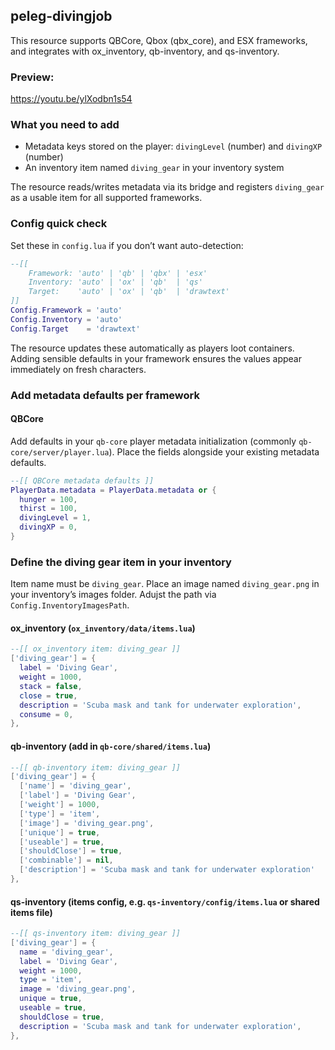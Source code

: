 ## peleg-divingjob 

This resource supports QBCore, Qbox (qbx_core), and ESX frameworks, and integrates with ox_inventory, qb-inventory, and qs-inventory.

### Preview:
https://youtu.be/ylXodbn1s54

### What you need to add
- Metadata keys stored on the player: `divingLevel` (number) and `divingXP` (number)
- An inventory item named `diving_gear` in your inventory system

The resource reads/writes metadata via its bridge and registers `diving_gear` as a usable item for all supported frameworks.

### Config quick check
Set these in `config.lua` if you don’t want auto-detection:

```lua
--[[
    Framework: 'auto' | 'qb' | 'qbx' | 'esx'
    Inventory: 'auto' | 'ox' | 'qb'  | 'qs'
    Target:    'auto' | 'ox' | 'qb'  | 'drawtext'
]]
Config.Framework = 'auto'
Config.Inventory = 'auto'
Config.Target    = 'drawtext'
```

The resource updates these automatically as players loot containers. Adding sensible defaults in your framework ensures the values appear immediately on fresh characters.

### Add metadata defaults per framework

#### QBCore
Add defaults in your `qb-core` player metadata initialization (commonly `qb-core/server/player.lua`). Place the fields alongside your existing metadata defaults.

```lua
--[[ QBCore metadata defaults ]]
PlayerData.metadata = PlayerData.metadata or {
  hunger = 100,
  thirst = 100,
  divingLevel = 1,
  divingXP = 0,
}
```

### Define the diving gear item in your inventory
Item name must be `diving_gear`. Place an image named `diving_gear.png` in your inventory’s images folder. 
Adujst the path via `Config.InventoryImagesPath`.

#### ox_inventory (`ox_inventory/data/items.lua`)
```lua
--[[ ox_inventory item: diving_gear ]]
['diving_gear'] = {
  label = 'Diving Gear',
  weight = 1000,
  stack = false,
  close = true,
  description = 'Scuba mask and tank for underwater exploration',
  consume = 0,
},
```

#### qb-inventory (add in `qb-core/shared/items.lua`)
```lua
--[[ qb-inventory item: diving_gear ]]
['diving_gear'] = {
  ['name'] = 'diving_gear',
  ['label'] = 'Diving Gear',
  ['weight'] = 1000,
  ['type'] = 'item',
  ['image'] = 'diving_gear.png',
  ['unique'] = true,
  ['useable'] = true,
  ['shouldClose'] = true,
  ['combinable'] = nil,
  ['description'] = 'Scuba mask and tank for underwater exploration'
},
```

#### qs-inventory (items config, e.g. `qs-inventory/config/items.lua` or shared items file)
```lua
--[[ qs-inventory item: diving_gear ]]
['diving_gear'] = {
  name = 'diving_gear',
  label = 'Diving Gear',
  weight = 1000,
  type = 'item',
  image = 'diving_gear.png',
  unique = true,
  useable = true,
  shouldClose = true,
  description = 'Scuba mask and tank for underwater exploration',
},
```
